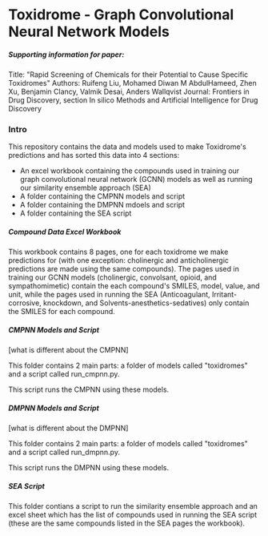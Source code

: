 # Toxidrome - Graph Convolutional Neural Network Models

##### Supporting information for paper:
Title: "Rapid Screening of Chemicals for their Potential to Cause Specific Toxidromes"
Authors: Ruifeng Liu, Mohamed Diwan M AbdulHameed, Zhen Xu, Benjamin Clancy, Valmik Desai, Anders Wallqvist
Journal: Frontiers in Drug Discovery, section In silico Methods and Artificial Intelligence for Drug Discovery
### Intro
This repository contains the data and models used to make Toxidrome's predictions and has sorted this data into 4 sections:
- An excel workbook containing the compounds used in training our graph convolutional neural network (GCNN) models as well as running our similarity ensemble approach (SEA)
- A folder containing the CMPNN models and script
- A folder containing the DMPNN mdoels and script
- A folder containing the SEA script

##### Compound Data Excel Workbook
This workbook contains 8 pages, one for each toxidrome we make predictions for (with one exception: cholinergic and anticholinergic predictions are made using the same compounds).
The pages used in training our GCNN models (cholinergic, convolsant, opioid, and sympathomimetic) contain the each compound's SMILES, model, value, and unit, while the pages used in running the SEA (Anticoagulant, Irritant-corrosive, knockdown, and Solvents-anesthetics-sedatives) only contain the SMILES for each compound.

##### CMPNN Models and Script
[what is different about the CMPNN]

This folder contains 2 main parts: a folder of models called "toxidromes" and a script called run_cmpnn.py.

This script runs the CMPNN using these models.
##### DMPNN Models and Script
[what is different about the DMPNN]

This folder contains 2 main parts: a folder of models called "toxidromes" and a script called run_dmpnn.py.

This script runs the DMPNN using these models.
##### SEA Script
This folder contians a script to run the similarity ensemble approach and an excel sheet which has the list of compounds used in running the SEA script (these are the same compounds listed in the SEA pages the workbook). 